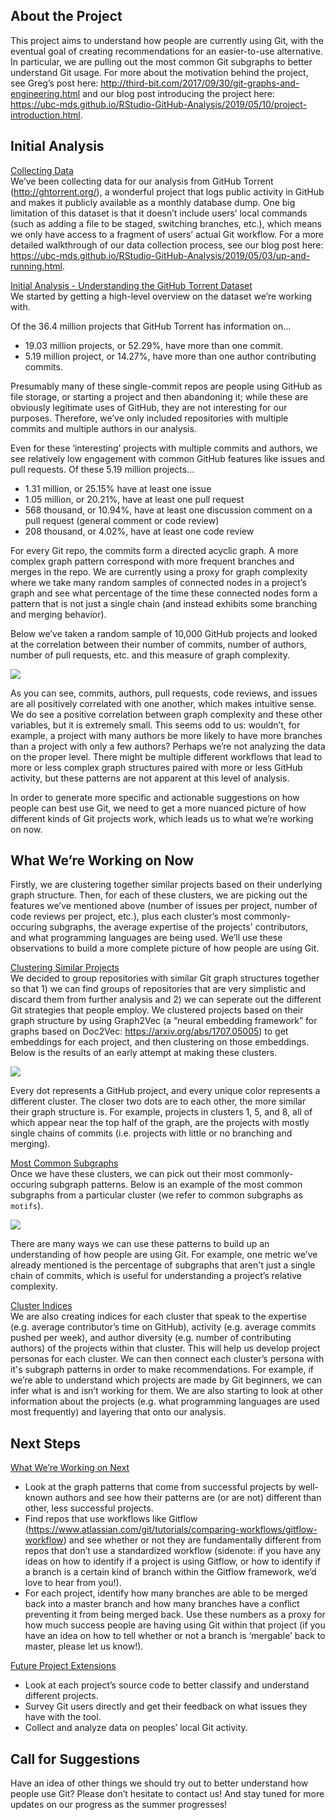 ## About the Project
This project aims to understand how people are currently using Git, with the eventual goal of creating recommendations for an easier-to-use alternative. In particular, we are pulling out the most common Git subgraphs to better understand Git usage. For more about the motivation behind the project, see Greg’s post here: http://third-bit.com/2017/09/30/git-graphs-and-engineering.html and our blog post introducing the project here: https://ubc-mds.github.io/RStudio-GitHub-Analysis/2019/05/10/project-introduction.html. 

## Initial Analysis
<u>Collecting Data</u>  
We’ve been collecting data for our analysis from GitHub Torrent (http://ghtorrent.org/), a wonderful project that logs public activity in GitHub and makes it publicly available as a monthly database dump. One big limitation of this dataset is that it doesn’t include users’ local commands (such as adding a file to be staged, switching branches, etc.), which means we only have access to a fragment of users’ actual Git workflow. For a more detailed walkthrough of our data collection process, see our blog post here: https://ubc-mds.github.io/RStudio-GitHub-Analysis/2019/05/03/up-and-running.html.

<u>Initial Analysis - Understanding the GitHub Torrent Dataset</u>  
We started by getting a high-level overview on the dataset we’re working with.

Of the 36.4 million projects that GitHub Torrent has information on...

- 19.03 million projects, or 52.29%, have more than one commit.
- 5.19 million project, or 14.27%, have more than one author contributing commits.

Presumably many of these single-commit repos are people using GitHub as file storage, or starting a project and then abandoning it; while these are obviously legitimate uses of GitHub, they are not interesting for our purposes. Therefore, we’ve only included repositories with multiple commits and multiple authors in our analysis. 

Even for these ‘interesting’ projects with multiple commits and authors, we see relatively low engagement with common GitHub features like issues and pull requests. Of these 5.19 million projects...

- 1.31 million, or 25.15% have at least one issue 
- 1.05 million, or 20.21%, have at least one pull request
- 568 thousand, or 10.94%, have at least one discussion comment on a pull request (general comment or code review)
- 208 thousand, or 4.02%, have at least one code review

For every Git repo, the commits form a directed acyclic graph. A more complex graph pattern correspond with more frequent branches and merges in the repo. We are currently using a proxy for graph complexity where we take many random samples of connected nodes in a project’s graph and see what percentage of the time these connected nodes form a pattern that is not just a single chain (and instead exhibits some branching and merging behavior). 

Below we’ve taken a random sample of 10,000 GitHub projects and looked at the correlation between their number of commits, number of authors, number of pull requests, etc. and this measure of graph complexity.

![](../img/posts/blog_3_corr_2.png)

As you can see, commits, authors, pull requests, code reviews, and issues are all positively correlated with one another, which makes intuitive sense. We do see a positive correlation between graph complexity and these other variables, but it is extremely small. This seems odd to us: wouldn’t, for example, a project with many authors be more likely to have more branches than a project with only a few authors? Perhaps we’re not analyzing the data on the proper level. There might be multiple different workflows that lead to more or less complex graph structures paired with more or less GitHub activity, but these patterns are not apparent at this level of analysis.

In order to generate more specific and actionable suggestions on how people can best use Git, we need to get a more nuanced picture of how different kinds of Git projects work, which leads us to what we’re working on now.

## What We’re Working on Now
Firstly, we are clustering together similar projects based on their underlying graph structure. Then, for each of these clusters, we are picking out the features we’ve mentioned above (number of issues per project, number of code reviews per project, etc.), plus each cluster’s most commonly-occuring subgraphs, the average expertise of the projects' contributors, and what programming languages are being used. We’ll use these observations to build a more complete picture of how people are using Git.

<u>Clustering Similar Projects</u>  
We decided to group repositories with similar Git graph structures together so that 1) we can find groups of repositories that are very simplistic and discard them from further analysis and 2) we can seperate out the different Git strategies that people employ.
We clustered projects based on their graph structure by using Graph2Vec (a “neural embedding framework” for graphs based on Doc2Vec: https://arxiv.org/abs/1707.05005) to get embeddings for each project, and then clustering on those embeddings. Below is the results of an early attempt at making these clusters.

![](../img/posts/blog_3_clusters.png)

Every dot represents a GitHub project, and every unique color represents a different cluster. The closer two dots are to each other, the more similar their graph structure is. For example, projects in clusters 1, 5, and 8, all of which appear near the top half of the graph, are the projects with mostly single chains of commits (i.e. projects with little or no branching and merging).

<u>Most Common Subgraphs</u>  
Once we have these clusters, we can pick out their most commonly-occuring subgraph patterns. Below is an example of the most common subgraphs from a particular cluster (we refer to common subgraphs as `motifs`).

![](../img/posts/blog_3_subgraphs.png)

There are many ways we can use these patterns to build up an understanding of how people are using Git. For example, one metric we’ve already mentioned is the percentage of subgraphs that aren't just a single chain of commits, which is useful for understanding a project’s relative complexity.

<u>Cluster Indices</u>  
We are also creating indices for each cluster that speak to the expertise (e.g. average contributor’s time on GitHub), activity (e.g. average commits pushed per week), and author diversity (e.g. number of contributing authors) of the projects within that cluster. This will help us develop project personas for each cluster. We can then connect each cluster’s persona with it's subgraph patterns in order to make recommendations. For example, if we’re able to understand which projects are made by Git beginners, we can infer what is and isn’t working for them. We are also starting to look at other information about the projects (e.g. what programming languages are used most frequently) and layering that onto our analysis. 

## Next Steps
<u>What We’re Working on Next</u>  

- Look at the graph patterns that come from successful projects by well-known authors and see how their patterns are (or are not) different than other, less successful projects. 
- Find repos that use workflows like Gitflow (https://www.atlassian.com/git/tutorials/comparing-workflows/gitflow-workflow) and see whether or not they are fundamentally different from repos that don’t use a standardized workflow (sidenote: if you have any ideas on how to identify if a project is using Gitflow, or how to identify if a branch is a certain kind of branch within the Gitflow framework, we’d love to hear from you!).
- For each project, identify how many branches are able to be merged back into a master branch and how many branches have a conflict preventing it from being merged back. Use these numbers as a proxy for how much success people are having using Git within that project (if you have an idea on how to tell whether or not a branch is ‘mergable’ back to master, please let us know!).

<u>Future Project Extensions</u>  

- Look at each project’s source code to better classify and understand different projects.
- Survey Git users directly and get their feedback on what issues they have with the tool.
- Collect and analyze data on peoples’ local Git activity.

## Call for Suggestions
Have an idea of other things we should try out to better understand how people use Git? Please don’t hesitate to contact us! And stay tuned for more updates on our progress as the summer progresses!

